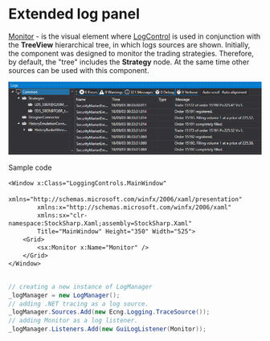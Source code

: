 # Extended log panel

[Monitor](xref:StockSharp.Xaml.Monitor) \- is the visual element where [LogControl](log_panel.md) is used in conjunction with the **TreeView** hierarchical tree, in which logs sources are shown. Initially, the component was designed to monitor the trading strategies. Therefore, by default, the "tree" includes the **Strategy** node. At the same time other sources can be used with this component. 

![GUI Monitor](../../../../images/gui_monitor.png)

Sample code

```xaml
<Window x:Class="LoggingControls.MainWindow"
		xmlns="http://schemas.microsoft.com/winfx/2006/xaml/presentation"
		xmlns:x="http://schemas.microsoft.com/winfx/2006/xaml"
		xmlns:sx="clr-namespace:StockSharp.Xaml;assembly=StockSharp.Xaml"
		Title="MainWindow" Height="350" Width="525">
	<Grid>
		<sx:Monitor x:Name="Monitor" />
	</Grid>
</Window>
				
```
```cs
// creating a new instance of LogManager
_logManager = new LogManager();
// adding .NET tracing as a log source.
_logManager.Sources.Add(new Ecng.Logging.TraceSource());
// adding Monitor as a log listener.
_logManager.Listeners.Add(new GuiLogListener(Monitor));
					
```
